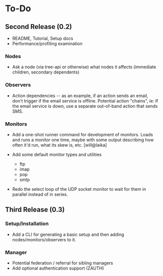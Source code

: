 # To-Do

## Second Release (0.2)

* README, Tutorial, Setup docs
* Performance/profiling examination

### Nodes

* Ask a node (via tree-api or otherwise) what nodes it affects (immediate children, secondary dependents)

### Observers

 * Action dependencies -- as an example, if an action sends an email, don't trigger if the email service is offline. Potential action "chains", ie: If the email service is down, use a separate out-of-band action that sends SMS.

### Monitors

* Add a one-shot runner command for development of monitors. Loads and runs a monitor one time, maybe with some output describing how often it'd run, what its skew is, etc. [will@laika]

* Add some default monitor types and utilities
  - ftp
  - imap
  - pop
  - smtp

* Redo the select loop of the UDP socket monitor to wait for them in parallel instead of in series.


## Third Release (0.3)

### Setup/Installation

* Add a CLI for generating a basic setup and then adding nodes/monitors/observers to it.

### Manager

* Potential federation / referral for sibling managers
* Add optional authentication support (ZAUTH)


